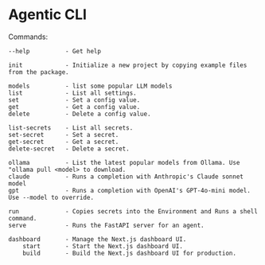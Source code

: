 # Agentic CLI

Commands:

    --help          - Get help

    init            - Initialize a new project by copying example files from the package. 

    models          - list some popular LLM models
    list            - List all settings.
    set             - Set a config value.
    get             - Get a config value.
    delete          - Delete a config value.

    list-secrets    - List all secrets.
    set-secret      - Set a secret.
    get-secret      - Get a secret.
    delete-secret   - Delete a secret.

    ollama          - List the latest popular models from Ollama. Use "ollama pull <model> to download.
    claude          - Runs a completion with Anthropic's Claude sonnet model
    gpt             - Runs a completion with OpenAI's GPT-4o-mini model. Use --model to override.

    run             - Copies secrets into the Environment and Runs a shell command.
    serve           - Runs the FastAPI server for an agent.

    dashboard       - Manage the Next.js dashboard UI.
        start       - Start the Next.js dashboard UI.
        build       - Build the Next.js dashboard UI for production.


